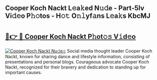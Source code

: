 ## Cooper Koch Nackt L𝚎a𝚔ed N𝚞𝚍e - Part-5lv Vi𝚍𝚎o P𝚑𝚘tos - H𝚘𝚝 O𝚗𝚕yf𝚊ns L𝚎a𝚔s KbcMJ

# <h2><a href="http://kf0zdg1.oniu.top/?m=Cooper+Koch+Nackt">🔗👉 🔴 Cooper Koch Nackt P𝚑ot𝚘𝚜 V𝚒d𝚎o</a></h2>

[![Cooper Koch Nackt Nu𝚍e𝚜](https://i.imgur.com/0qMVB7G.gif)](http://kf0zdg1.oniu.top/?m=Cooper+Koch+Nackt)
Social media thought leader Cooper Koch Nackt, known for sharing dance and lifestyle information, consisting of presentations and personal blogs. Courageous advocate Cooper Koch Nackt, recognized for their bravery and dedication to standing up for important causes.  
